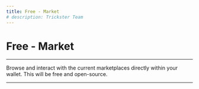 ```yaml
---
title: Free - Market
# description: Trickster Team
---
```


# Free - Market

---

Browse and interact with the current marketplaces directly within your wallet. This will be free and open-source.

---